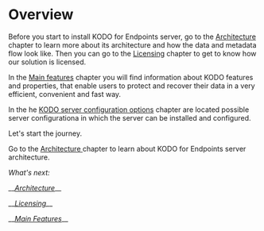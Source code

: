 # Overview

Before you start to install KODO for Endpoints server, go to the [Architecture](architecture.md) chapter to learn more about its architecture and how the data and metadata flow look like. Then you can go to the [Licensing](licensing.md) chapter to get to know how our solution is licensed.

In the [Main features](main-features.md) chapter you will find information about KODO features and properties, that enable users to protect and recover their data in a very efficient, convenient and fast way. 

In the he [KODO server configuration options](../known-software-issues-and-limitations/kodo-server-configurations.md) chapter are located possible server configurationa in which the server can be installed and configured.

Let's start the journey. 

Go to the [Architecture ](architecture.md)chapter to learn about KODO for Endpoints server architecture.

_What's next:_

\_\_[_Architecture_](architecture.md)\_\_

\_\_[_Licensing_](licensing.md)\_\_

\_\_[_Main Features_](main-features.md)\_\_



